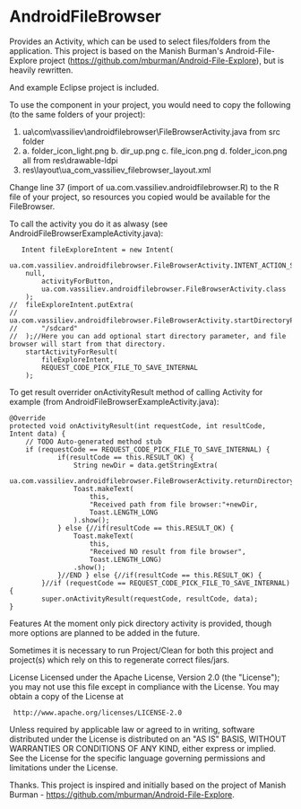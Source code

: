 AndroidFileBrowser
==================

Provides an Activity, which can be used to select files/folders from the application.
This project is based on the Manish Burman's Android-File-Explore project (https://github.com/mburman/Android-File-Explore), but is heavily rewritten.

And example Eclipse project is included.

To use the component in your project, you would need to copy the following (to the same folders of your project):
1. ua\com\vassiliev\androidfilebrowser\FileBrowserActivity.java from src folder
2. a. folder_icon_light.png 
   b. dir_up.png 
   c. file_icon.png 
   d. folder_icon.png all from res\drawable-ldpi
3. res\layout\ua_com_vassiliev_filebrowser_layout.xml 

Change line 37 (import of ua.com.vassiliev.androidfilebrowser.R) to the R file of your project, so resources you copied would be available for the FileBrowser.

To call the activity you do it as alwasy (see AndroidFileBrowserExampleActivity.java):
```
   Intent fileExploreIntent = new Intent(
   	ua.com.vassiliev.androidfilebrowser.FileBrowserActivity.INTENT_ACTION_SELECT_DIR,
   	null,
        activityForButton,
        ua.com.vassiliev.androidfilebrowser.FileBrowserActivity.class
    );
//  fileExploreIntent.putExtra(
//  	ua.com.vassiliev.androidfilebrowser.FileBrowserActivity.startDirectoryParameter, 
//      "/sdcard"
//  );//Here you can add optional start directory parameter, and file browser will start from that directory.
    startActivityForResult(
    	fileExploreIntent,
    	REQUEST_CODE_PICK_FILE_TO_SAVE_INTERNAL
    );
```

To get result overrider onActivityResult method of calling Activity for example (from AndroidFileBrowserExampleActivity.java):
```
@Override
protected void onActivityResult(int requestCode, int resultCode, Intent data) {
	// TODO Auto-generated method stub
	if (requestCode == REQUEST_CODE_PICK_FILE_TO_SAVE_INTERNAL) {
        	if(resultCode == this.RESULT_OK) {
        		String newDir = data.getStringExtra(
        				ua.com.vassiliev.androidfilebrowser.FileBrowserActivity.returnDirectoryParameter);
        		Toast.makeText(
        			this, 
        			"Received path from file browser:"+newDir, 
        			Toast.LENGTH_LONG
        		).show(); 
        	} else {//if(resultCode == this.RESULT_OK) {
        		Toast.makeText(
       				this, 
       				"Received NO result from file browser",
       				Toast.LENGTH_LONG)
       			.show(); 
        	}//END } else {//if(resultCode == this.RESULT_OK) {
        }//if (requestCode == REQUEST_CODE_PICK_FILE_TO_SAVE_INTERNAL) {
		super.onActivityResult(requestCode, resultCode, data);
}
```
	
Features
At the moment only pick directory activity is provided, though more options are planned to be added in the future.
	
Sometimes it is necessary to run Project/Clean for both this project and project(s) which rely on this to regenerate correct files/jars.
	
License
Licensed under the Apache License, Version 2.0 (the "License");
you may not use this file except in compliance with the License.
You may obtain a copy of the License at

     http://www.apache.org/licenses/LICENSE-2.0

Unless required by applicable law or agreed to in writing, software
distributed under the License is distributed on an "AS IS" BASIS,
WITHOUT WARRANTIES OR CONDITIONS OF ANY KIND, either express or implied.
See the License for the specific language governing permissions and
limitations under the License. 

Thanks. 
This project is inspired and initially based on the project of Manish Burman - https://github.com/mburman/Android-File-Explore.


 						
						
[//]: <> (Author SHA-512: c46c48ddaccc53835237b551df240c1dc51ca78911fdec845481c04bb2bb438b71ed15431131850dd2654a136047dbe3129c728d4148f971d3bc0d7568124a86)
